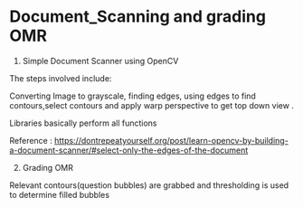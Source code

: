 # Document_Scanning and grading OMR 

1. Simple Document Scanner using OpenCV

The steps involved include:

Converting Image to grayscale, finding edges, using edges to find contours,select contours and apply warp perspective to get top down view .

Libraries basically perform all functions


Reference : https://dontrepeatyourself.org/post/learn-opencv-by-building-a-document-scanner/#select-only-the-edges-of-the-document



2. Grading OMR 

Relevant contours(question bubbles) are grabbed and thresholding is used to determine filled bubbles 

